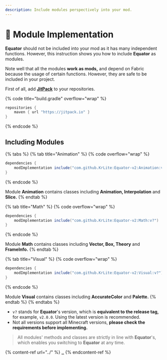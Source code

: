 ```yaml
---
description: Include modules perspectively into your mod.
---
```


# 💾 Module Implementation

**Equator** should not be included into your mod as it has many independent functions. However, this instruction shows you how to include **Equator** as modules.

Note well that all the modules **work as mods,** and depend on Fabric because the usage of certain functions. However, they are safe to be included in your project.

First of all, add [**JitPack**](https://jitpack.io/#KrLite/Equator-v2) to your repositories.

{% code title="build.gradle" overflow="wrap" %}
```gradle
repositories {
    maven { url "https://jitpack.io" }
}
```
{% endcode %}

## Including Modules

{% tabs %}
{% tab title="Animation" %}
{% code overflow="wrap" %}
```gradle
dependencies {
    modImplementation include("com.github.KrLite:Equator-v2:Animation:v?")
}
```
{% endcode %}

Module **Animation** contains classes including **Animation, Interpolation** and **Slice.**
{% endtab %}

{% tab title="Math" %}
{% code overflow="wrap" %}
```gradle
dependencies {
    modImplementation include("com.github.KrLite:Equator-v2:Math:v?")
}
```
{% endcode %}

Module **Math** contains classes including **Vector, Box, Theory** and **FrameInfo.**
{% endtab %}

{% tab title="Visual" %}
{% code overflow="wrap" %}
```gradle
dependencies {
    modImplementation include("com.github.KrLite:Equator-v2:Visual:v?")
}
```
{% endcode %}

Module **Visual** contains classes including **AccurateColor** and **Palette.**
{% endtab %}
{% endtabs %}

* `v?` stands for **Equator**'s version, which is **equivalent to the release tag,** for example, `v2.0.0`. Using the latest version is recommended.
* Not all versions support all Minecraft versions, **please check the requirements before implementing.**

> All modules' methods and classes are strictly in line with **Equator**'s, which enables you switching to **Equator** at any time.

{% content-ref url="../" %}
[..](../)
{% endcontent-ref %}
